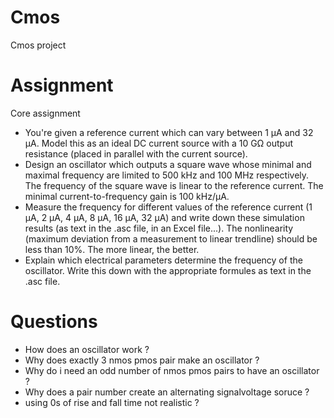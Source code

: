# Cmos
Cmos project 
# Assignment 
Core assignment

- You're given a reference current which can vary between 1 µA and 32 µA. Model this as an ideal DC current source with a 10 GΩ output resistance (placed in parallel with the current source).
- Design an oscillator which outputs a square wave whose minimal and maximal frequency are limited to 500 kHz and 100 MHz respectively. The frequency of the square wave is linear to the reference current. The minimal current-to-frequency gain is 100 kHz/µA.
- Measure the frequency for different values of the reference current (1 µA, 2 µA, 4 µA, 8 µA, 16 µA, 32 µA) and write down these simulation results (as text in the .asc file, in an Excel file...). The nonlinearity (maximum deviation from a measurement to linear trendline) should be less than 10%. The more linear, the better.
- Explain which electrical parameters determine the frequency of the oscillator. Write this down with the appropriate formules as text in the .asc file.
  
# Questions 
- How does an oscillator work ? 
- Why does exactly 3 nmos pmos pair make an oscillator ? 
- Why do i need an odd number of nmos pmos pairs to have an oscillator ? 
- Why does a pair number create an alternating signalvoltage soruce ?
- using 0s of rise and fall time not realistic ? 
